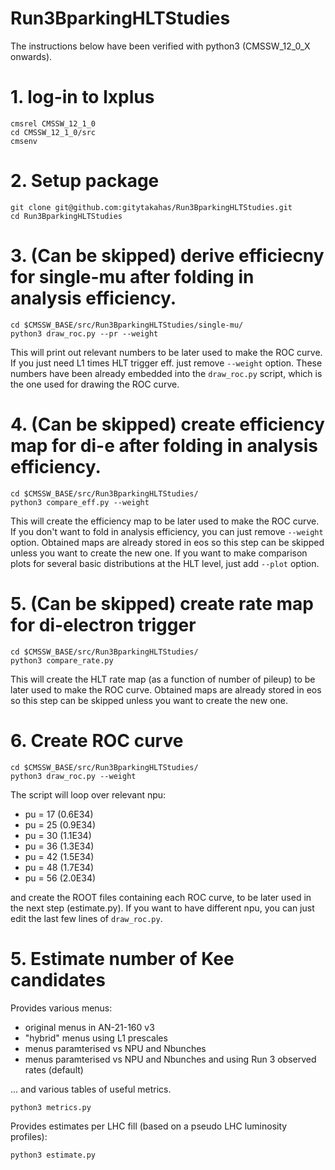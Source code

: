 # Run3BparkingHLTStudies

The instructions below have been verified with python3 (CMSSW_12_0_X onwards).

# 1. log-in to lxplus 
```
cmsrel CMSSW_12_1_0
cd CMSSW_12_1_0/src
cmsenv 
```

# 2. Setup package

```
git clone git@github.com:gitytakahas/Run3BparkingHLTStudies.git
cd Run3BparkingHLTStudies
```

# 3. (Can be skipped) derive efficiecny for single-mu after folding in analysis efficiency. 

```
cd $CMSSW_BASE/src/Run3BparkingHLTStudies/single-mu/
python3 draw_roc.py --pr --weight 
```

This will print out relevant numbers to be later used to make the ROC curve. 
If you just need L1 times HLT trigger eff. just remove ```--weight``` option.
These numbers have been already embedded into the ```draw_roc.py``` script, which is the one used for drawing the ROC curve.


# 4. (Can be skipped) create efficiency map for di-e after folding in analysis efficiency.

```
cd $CMSSW_BASE/src/Run3BparkingHLTStudies/
python3 compare_eff.py --weight
```

This will create the efficiency map to be later used to make the ROC curve. 
If you don't want to fold in analysis efficiency, you can just remove ```--weight``` option. 
Obtained maps are already stored in eos so this step can be skipped unless you want to create the new one.
If you want to make comparison plots for several basic distributions at the HLT level, just add ```--plot``` option.


# 5. (Can be skipped) create rate map for di-electron trigger

```
cd $CMSSW_BASE/src/Run3BparkingHLTStudies/
python3 compare_rate.py
```

This will create the HLT rate map (as a function of number of pileup) to be later used to make the ROC curve. 
Obtained maps are already stored in eos so this step can be skipped unless you want to create the new one.


# 6. Create ROC curve 

```
cd $CMSSW_BASE/src/Run3BparkingHLTStudies/
python3 draw_roc.py --weight
```

The script will loop over relevant npu: 
   * pu = 17 (0.6E34)
   * pu = 25 (0.9E34)
   * pu = 30 (1.1E34)
   * pu = 36 (1.3E34)
   * pu = 42 (1.5E34)
   * pu = 48 (1.7E34)
   * pu = 56 (2.0E34)

and create the ROOT files containing each ROC curve, to be later used in the next step (estimate.py). If you want to have different npu, you can just edit the last few lines of ```draw_roc.py```.


# 5. Estimate number of Kee candidates

Provides various menus:
- original menus in AN-21-160 v3
- "hybrid" menus using L1 prescales
- menus paramterised vs NPU and Nbunches
- menus paramterised vs NPU and Nbunches and using Run 3 observed rates (default)

... and various tables of useful metrics.
```
python3 metrics.py 
```

Provides estimates per LHC fill (based on a pseudo LHC luminosity profiles):
```
python3 estimate.py 
```
